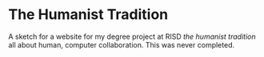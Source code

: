 # The Humanist Tradition
A sketch for a website for my degree project at RISD *the humanist tradition* all about human, computer collaboration. This was never completed.
